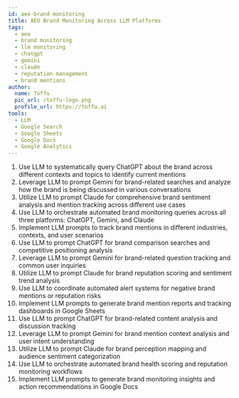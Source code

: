 ```yaml
---
id: aeo-brand-monitoring
title: AEO Brand Monitoring Across LLM Platforms
tags:
  - aeo
  - brand monitoring
  - llm monitoring
  - chatgpt
  - gemini
  - claude
  - reputation management
  - brand mentions
author:
  name: Toffu
  pic_url: /toffu-logo.png
  profile_url: https://toffu.ai
tools:
  - LLM
  - Google Search
  - Google Sheets
  - Google Docs
  - Google Analytics
---
```


1. Use LLM to systematically query ChatGPT about the brand across different contexts and topics to identify current mentions
2. Leverage LLM to prompt Gemini for brand-related searches and analyze how the brand is being discussed in various conversations
3. Utilize LLM to prompt Claude for comprehensive brand sentiment analysis and mention tracking across different use cases
4. Use LLM to orchestrate automated brand monitoring queries across all three platforms: ChatGPT, Gemini, and Claude
5. Implement LLM prompts to track brand mentions in different industries, contexts, and user scenarios
6. Use LLM to prompt ChatGPT for brand comparison searches and competitive positioning analysis
7. Leverage LLM to prompt Gemini for brand-related question tracking and common user inquiries
8. Utilize LLM to prompt Claude for brand reputation scoring and sentiment trend analysis
9. Use LLM to coordinate automated alert systems for negative brand mentions or reputation risks
10. Implement LLM prompts to generate brand mention reports and tracking dashboards in Google Sheets
11. Use LLM to prompt ChatGPT for brand-related content analysis and discussion tracking
12. Leverage LLM to prompt Gemini for brand mention context analysis and user intent understanding
13. Utilize LLM to prompt Claude for brand perception mapping and audience sentiment categorization
14. Use LLM to orchestrate automated brand health scoring and reputation monitoring workflows
15. Implement LLM prompts to generate brand monitoring insights and action recommendations in Google Docs